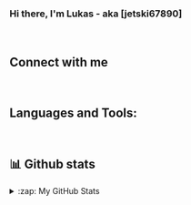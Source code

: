 ### Hi there, I'm Lukas - aka [jetski67890]

<br/>

## Connect with me 

<br/>

## Languages and Tools:

<br/>

## 📊 Github stats

<details>
  <summary>:zap: My GitHub Stats</summary>
    <img align="left" alt="jetskis's GitHub Stats" src="https://github-readme-stats.vercel.app/api?username=jetski67890&show_icons=true&hide_border=false&title_color=ff6d4a&icon_color=ffd012&bg_color=323c47&text_color=ffffff&border_color=f4f7f9" />
    <br/>
    <b>Note:</b> Top languages is only a metric of the languages my public code consists of and doesn't reflect experience or skill level.
</details>
 
<!--
**jetski67890/jetski67890** is a ✨ _special_ ✨ repository because its `README.md` (this file) appears on your GitHub profile.

Here are some ideas to get you started:

- 🔭 I’m currently working on ...
- 🌱 I’m currently learning ...
- 👯 I’m looking to collaborate on ...
- 🤔 I’m looking for help with ...
- 💬 Ask me about ...
- 📫 How to reach me: ...
- 😄 Pronouns: ...
- ⚡ Fun fact: ...
-->
